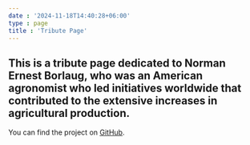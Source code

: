 ```yaml
---
date : '2024-11-18T14:40:28+06:00'
type : page
title : 'Tribute Page'
---
```

## This is a tribute page dedicated to Norman Ernest Borlaug, who was an American agronomist who led initiatives worldwide that contributed to the extensive increases in agricultural production.


You can find the project on [GitHub](https://aunonno403.github.io/Tribute-Page/).